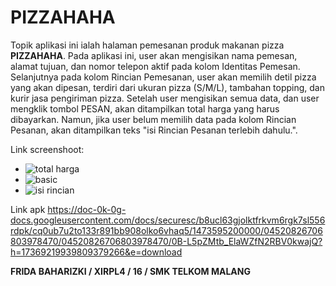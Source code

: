 # PIZZAHAHA

Topik aplikasi ini ialah halaman pemesanan produk makanan pizza **PIZZAHAHA**. Pada aplikasi ini, user akan mengisikan nama pemesan, alamat tujuan, dan nomor telepon aktif pada kolom Identitas Pemesan. Selanjutnya pada kolom Rincian Pemesanan, user akan memilih detil pizza yang akan dipesan, terdiri dari ukuran pizza (S/M/L), tambahan topping, dan kurir jasa pengiriman pizza. Setelah user mengisikan semua data, dan user mengklik tombol PESAN, akan ditampilkan total harga yang harus dibayarkan. Namun, jika user belum memilih data pada kolom Rincian Pesanan, akan ditampilkan teks "isi Rincian Pesanan terlebih dahulu.".

Link screenshoot:
* ![total harga](https://cloud.githubusercontent.com/assets/22098189/18419123/6ed1dfec-787e-11e6-8918-662d44d05334.png)
* ![basic](https://cloud.githubusercontent.com/assets/22098189/18419124/6ed607de-787e-11e6-9720-45c820736898.png)
* ![isi rincian](https://cloud.githubusercontent.com/assets/22098189/18419125/6ed6919a-787e-11e6-95ed-63a7aa4bd5b7.png)

Link apk https://doc-0k-0g-docs.googleusercontent.com/docs/securesc/b8ucl63gjolktfrkvm6rgk7sl556rdpk/cq0ub7u2to133r891bb908olko6vhaq5/1473595200000/04520826706803978470/04520826706803978470/0B-L5pZMtb_ElaWZfN2RBV0kwajQ?h=17369219939809379266&e=download

**FRIDA BAHARIZKI / XIRPL4 / 16 / SMK TELKOM MALANG**
